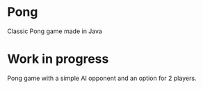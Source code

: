 # Pong
Classic Pong game made in Java

# Work in progress #

Pong game with a simple AI opponent and an option for 2 players.
